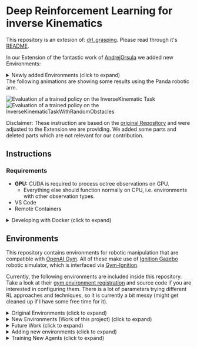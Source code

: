 # Deep Reinforcement Learning for inverse Kinematics
This repository is an extesion of: [drl_grasping](https://github.com/AndrejOrsula/drl_grasping). Please read through it's [README](https://github.com/AndrejOrsula/drl_grasping). 


In our Extension of the fantastic work of [AndrejOrsula](https://github.com/AndrejOrsula) we added new Environments:
<details><summary>Newly added Environments (click to expand)</summary>
  
  1. InverseKinematics
  2. InverseKinematicsWithObstacles
  3. InverseKonematicsWithRandomObstacles
  4. ReachWithObstacles

</details>
The following animations are showing some results using the Panda robotic arm.
<p align="left" float="middle">
  <img width="40.0%" src="https://github.com/Nils-ChristianIseke/deepRLIK/blob/main/gifs/IK_TQC_100000.gif" alt="Evaluation of a trained policy on the InverseKinematic Task"/>
  <img width="40.0%" src="https://github.com/Nils-ChristianIseke/deepRLIK/blob/main/gifs/IK_WO_TQC_400000.gif" alt="Evaluation of a trained policy on the InverseKinematicTaskWithRandomObstacles"/>
</p>

Disclaimer: These instruction are based on the [original Repository](https://github.com/AndrejOrsula) and were adjusted to the Extension we are providing.
We added some parts and deleted parts which are not relevant for our contribution.

## Instructions



### Requirements

- **GPU:** CUDA is required to process octree observations on GPU.
  - Everything else should function normally on CPU, i.e. environments with other observation types.
- VS Code
- Remote Containers
<details><summary> Developing with Docker (click to expand)</summary>

### Requirements

- **OS:** Any system that supports [Docker](https://docs.docker.com/get-docker) should work (Linux, Windows, macOS).
  - Only Ubuntu 22.04 was tested.
- **GPU:** CUDA is required to process octree observations on GPU. Therefore, only Docker images with CUDA support are currently available.

### Dependencies

Before starting, make sure your system has a setup for using [Nvidia Docker](https://github.com/NVIDIA/nvidia-docker), e.g.:

```bash
# Docker
curl https://get.docker.com | sh \
  && sudo systemctl --now enable docker
# Nvidia Docker
distribution=$(. /etc/os-release; echo $ID$VERSION_ID) \
  && curl -s -L https://nvidia.github.io/nvidia-docker/gpgkey | sudo apt-key add - \
  && curl -s -L https://nvidia.github.io/nvidia-docker/$distribution/nvidia-docker.list | sudo tee /etc/apt/sources.list.d/nvidia-docker.list
sudo apt-get update && sudo apt-get install -y nvidia-docker2
sudo systemctl restart docker
```

### Pre-built Docker Image

The easiest way to try out this project is by using a pre-built Docker image that can be pulled from [Docker Hub](https://hub.docker.com/repository/docker/andrejorsula/drl_grasping). Currently, there is only a development image available that also contains the default testing datasets (huge, but it is easy to use and allows editing and recompiling). You can pull the `latest` tag with the following command. Alternatively, each release has also its associated tag, e.g. `1.0.0`.

```bash
docker pull andrejorsula/drl_grasping:latest
```

For running of the container, please use the included [docker/run.bash](docker/run.bash) script that is included with this repo. It significantly simplifies the setup with volumes and allows use of graphical interfaces for Ignition Gazebo GUI client and RViZ.

Open a Terminal and cd to the directory where the run.bash is located:
```bash
  cd drl_grasping dir/docker
  ```
Execute run.bash:
```bash
./run.bash andrejorsula/drl_grasping:latest /bin/bash
```

The easiest way to edit the code e.g.: changing the reward function, or adding new tasks, is by connecting VS-Code to the container:
  1. Install [VS Code](https://code.visualstudio.com/download)
  2. Install the VS Code Extension [Remote Containers](https://code.visualstudio.com/docs/remote/containers)

  Now you can start developing inside the container by:
  1. Starting a container (As described above: 
    
    ```bash
      cd drl_grasping dir/docker
    ```
    
    ```bash
      ./run.bash andrejorsula/drl_grasping:latest /bin/bash
    ```)
  2. Connecting to the container as described [here](https://code.visualstudio.com/docs/remote/containers)
  3. cd to dlr_grasping:
    
  ```bash
    cd /root/drl_grasping/drl_grasping/src/drl_grasping
   ```
  4. Start developing :) If you want another terminal e.g. for running tensorboard, open a new terminal and execute: 
    ```bash
      docker exec -ti container_id bash
    ```
    Where container_id is the id of the container, which is shown by executing:
    ```bash
      docker ps
    ```
  
  
<details><summary>Training New Agents (click to expand)</summary>


### Training of Agent

To train your own agent, you can start with the [`ex_train.bash`](examples/ex_train.bash) example. You can customise this example script,  configuration of the environment and all hyperparameters to your needs (see below). By default, headless mode is used during training to reduce computational load. If you want to see what is going on, you need to uncomment 'model.env.render("human")' in train.py (deepRLIK/scripts/train.py). 

```bash
ros2 run drl_grasping ex_train.bash
```

### Enjoying of Trained Agents

To enjoy an agent that you have trained yourself, look into [`ex_enjoy.bash`](examples/ex_enjoy.bash) example. Similar to training, change the environment ID, algorithm and robot model. Furthermore, select a specific checkpoint that you want to run. RViZ 2 and Ignition Gazebo GUI client are enabled by default.

```bash
ros2 run drl_grasping ex_enjoy.bash
```

</details>
  
</details>

## Environments

This repository contains environments for robotic manipulation that are compatible with [OpenAI Gym](https://github.com/openai/gym). All of these make use of [Ignition Gazebo](https://ignitionrobotics.org) robotic simulator, which is interfaced via [Gym-Ignition](https://github.com/robotology/gym-ignition).

Currently, the following environments are included inside this repository. Take a look at their [gym environment registration](drl_grasping/envs/tasks/__init__.py) and source code if you are interested in configuring them. There is a lot of parameters trying different RL approaches and techniques, so it is currently a bit messy (might get cleaned up if I have some free time for it).

<details><summary>Original Environments (click to expand)</summary>

  - [Grasp](drl_grasping/envs/tasks/grasp) task
    - Observation variants
      - [GraspOctree](drl_grasping/envs/tasks/grasp/grasp_octree.py), with and without color features
      - GraspColorImage (RGB image) and GraspRgbdImage (RGB-D image) are implemented on [image_obs](https://github.com/AndrejOrsula/drl_grasping/tree/image_obs) branch. However, their implementation is currently only for testing and comparative purposes.
    - Curriculum Learning: Task includes [GraspCurriculum](drl_grasping/envs/tasks/grasp/curriculum.py), which can be used to progressively increase difficulty of the task by automatically adjusting the following environment parameters based on the current success rate.
      - Workspace size
      - Number of objects
      - Termination state (task is divided into hierarchical sub-tasks with aim to further guide the agent).
      - This part does not bring any improvements based on experimental results, so do not bother using it.
    - Demonstrations: Task contains a simple scripted policy that can be applied to collect demonstrations, which can then be used to pre-load a replay buffer for training with off-policy RL algorithms.
      - It provides a slight increase for early learning, however, experiments indicate that it degrades the final success rate (probably due to introduction of bias early on). Therefore, do not use demonstrations if possible, at least not with this environment.
  - [Reach](drl_grasping/envs/tasks/reach) task (a simplistic environment for testing stuff)
    - Observation variants
      - [Reach](drl_grasping/envs/tasks/reach/reach.py) - simulation states
      - [ReachColorImage](drl_grasping/envs/tasks/reach/reach_color_image.py)
      - [ReachDepthImage](drl_grasping/envs/tasks/reach/reach_depth_image.py)
      - [ReachOctree](drl_grasping/envs/tasks/reach/reach_octree.py), with and without color features
  </details>
  
  <details><summary>New Environments (Work of this project) (click to expand)</summary>

  - [InverseKinematics](drl_grasping/envs/tasks/inverse_kinematics/inverse_kinematics.py) task
    Description: The agents goal is to calculate the necessary joint angles of the robotic arm to reach a random goal point -->
    The agent shall learn the inverse kinematic model of the arm.
    Environment: The environment contains the robotic arm, and a randomly spawned goal point.
    Observation: Position of the goal point and the endeffector of the robotic arm
    Action: The joint angles of the robotic arm.
    
    - [InverseKinematicsWithObstacles](drl_grasping/envs/tasks/inverse_kinematics_with_obstacles.py)
      -Description: The agents goal is to calculate the necessary joint angles of the robotic arm to reach a random goal point, while avoiding collisions with an obstacle
    Environment: The environment contains the robotic arm, a randomly spawned goal point and an obstacle.
    Observation: Position of the goal point, the endeffector of the robotic arm and position + orientation of the obstacle
    Action: The joint angles of the robotic arm.
  - [InverseKinematicsWithRandomObstacles](drl_grasping/envs/tasks/inverse_kinematics_with_obstacles.py)
      -Description: The agents goal is to calculate the necessary joint angles of the robotic arm to reach a random goal point, while avoiding collisions with an obstacle
    Environment: The environment contains the robotic arm, a randomly spawned goal point and an obstacle.
    Observation: Position of the goal point, the endeffector of the robotic arm and position + orientation of the obstacle
    Action: The joint angles of the robotic arm.
  - [Reach](drl_grasping/envs/tasks/reach) task (extension of the orginal Reach Task)
      - [ReachWithObstacles](drl_grasping/envs/tasks/reach/reach.py)
    -Description: The agents goal is to calculate the necessary goal positions to move the robotic arm to reach a random goal point, while avoiding collisions with an obstacle. The inverse kinematic is calculated via MOVEIT!.
    Environment: The environment contains the robotic arm, a randomly spawned goal point and an obstacle.
    Observation: Position of the goal point, the endeffector of the robotic arm and position + orientation of the obstacle
    Action: The goal point.  
  
  
  
  Inside the definition of each class some variables can be set, e.g.: For the InverseKinematicsWithRandomObstacles task. Especially important are the object, and obstacle related variables. For the newly implemented tasks the object and obstacle related variables (e.g.:_object_enable, _object_type, _object_dimension_volume, obstacle_type, etc.) define the properties of the goal point and the obstacle (where it is spawned, what it looks like etc.).  The standarts values are restricting the possible spawning volume of object and obstalce to a small volume, to keep the observation space for the RL-Agent small. For a more general solution the spawning volume of both should be the same size as the workspace of the robot. 
</details>


 <details><summary>Future Work (click to expand)</summary>
 From the author's point future work could focus on:
  
  - enlarging the spawning volume of obstacle and goal point
  - Adding more than 1 obstacle
  - Adding moving obstacles and goal_points
  - Adding obstacles of complex shape
  - Comparing the RL-Learning Approach for path planning with classic approaches of path planning
  - Making the task more complex by sensing the obstacle space via a camera (as it's done in the grasp task), instead of getting the positions of the obstacles via the gazebo API
  - Autotuning Hyperparameters
</details>
<details><summary>Adding new environments (click to expand)</summary>
To implement a new task / environment, the following steps are necessary:
  
  
  1. In the dir `/envs/task` add your task(e.g.: inversekinematics.py inside the inversekinematics dir)
  2. Register your task as gym environment inside `/envs/tasks/__init__.py`(e.g.: adding register(
    id='IK-Gazebo-v0',...kwargs={...,'task_cls': InverseKinematics,...)
  4. Add the hyperparams for your task `/hyperparams` (e.g. add IK-Gazebo-v0 with arguments to the tqc.yml)
  5. Adjust the arguments of `examples/ex_train.bash` (e.g. change ENV_ID to "IK-Gazebo-v0" and ALGO to "tqc")
  6. Uncommend model.env.render("human") in  `/scripts/train.py` if you want to see the simulation of the environment.
  7. Start the training by executing: `ros2 run drl_grasping ex_train.bash` in the running container
</details>

<details><summary>Training New Agents (click to expand)</summary>

 ### Domain Randomization

These environments can be wrapped by a randomizer in order to introduce domain randomization and improve generalization of the trained policies, which is especially beneficial for Sim2Real transfer.

<p align="center" float="middle">
  <img width="100.0%" src="https://github.com/AndrejOrsula/master_thesis/raw/media/graphics/implementation/domain_randomisation.png" alt="Examples of domain randomization for the Grasp task"/>
</p>

The included [ManipulationGazeboEnvRandomizer](drl_grasping/envs/randomizers/manipulation.py) allows randomization of the following properties at each reset of the environment.

- Object model - primitive geometry
  - Random type (box, sphere and cylinder are currently supported)
  - Random color, scale, mass, friction
- Object model - mesh geometry
  - Random type (see [Object Model Database](#object-model-database)) 
  - Random scale, mass, friction
- Object pose
- Ground plane texture
- Initial robot configuration
- Camera pose

### Supported Robots

Only [Franka Emika Panda](https://github.com/AndrejOrsula/panda_ign) is supported.


## Reinforcement Learning

This project makes direct use of [stable-baselines3](https://github.com/DLR-RM/stable-baselines3) as well as [sb3_contrib](https://github.com/Stable-Baselines-Team/stable-baselines3-contrib). Furthermore, scripts for training and evaluation are largely inspired by [rl-baselines3-zoo](https://github.com/DLR-RM/rl-baselines3-zoo).

### Hyperparameters

Hyperparameters for training of RL agents can be found in [hyperparams](hyperparams) directory. [Optuna](https://github.com/optuna/optuna) was used to autotune some of them, but certain algorithm/environment combinations require far more tuning (especially TD3). If needed, you can try running Optuna yourself, see [`ex_optimize`](examples/ex_optimize.bash) example.

## Directory Structure

```bash
├── drl_grasping        # Primary Python module of this project
    ├── algorithms      # Definitions of policies and slight modifications to RL algorithms
    ├── envs            # Environments for grasping (compatible with OpenAI Gym)
        ├── tasks       # Tasks for the agent that are identical for simulation
        ├── randomizers # Domain randomization of the tasks, which also populates the world
        └── models      # Functional models for the environment (Ignition Gazebo)
    ├── control         # Control for the agent
    ├── perception      # Perception for the agent
    └── utils           # Other utilities, used across the module
├── examples            # Examples for training and enjoying RL agents
├── hyperparams         # Hyperparameters for training RL agents
├── scripts             # Helpful scripts for training, evaluating, ... 
├── launch              # ROS 2 launch scripts that can be used to help with setup
├── docker              # Dockerfile for this project
└── drl_grasping.repos  # List of other dependencies created for `drl_grasping`
```
